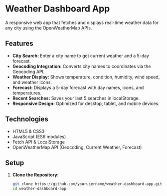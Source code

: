 # Weather Dashboard App

A responsive web app that fetches and displays real-time weather data for any city using the OpenWeatherMap APIs.

## Features
- **City Search:** Enter a city name to get current weather and a 5-day forecast.
- **Geocoding Integration:** Converts city names to coordinates via the Geocoding API.
- **Weather Display:** Shows temperature, condition, humidity, wind speed, and weather icons.
- **Forecast:** Displays a 5-day forecast with day names, icons, and temperatures.
- **Recent Searches:** Saves your last 5 searches in localStorage.
- **Responsive Design:** Optimized for desktop, tablet, and mobile devices.

## Technologies
- HTML5 & CSS3
- JavaScript (ES6 modules)
- Fetch API & LocalStorage
- OpenWeatherMap API (Geocoding, Current Weather, Forecast)

## Setup
1. **Clone the Repository:**
   ```bash
   git clone https://github.com/yourusername/weather-dashboard-app.git
   cd weather-dashboard-app
